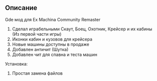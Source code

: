 ## Описание

Gde мод для Ex Machina Community Remaster

1. Сделал играбельными Скаут, Боец, Охотник, Крейсер и их кабины (Из первой части игры)
2. Иконки кабин и кузовов для крейсера
3. Новые машины доступны в продаже
4. Добавлен античит (Шутка)
5. Добавлен чит для спавна и теста машин

Установка:

1. Простая замена файлов
